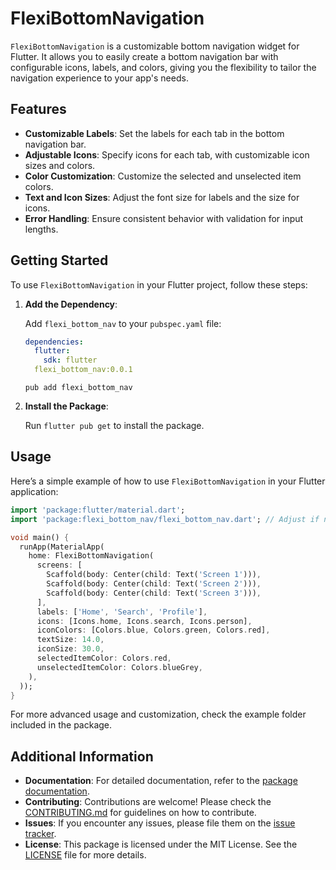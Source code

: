 
# FlexiBottomNavigation

`FlexiBottomNavigation` is a customizable bottom navigation widget for Flutter. It allows you to easily create a bottom navigation bar with configurable icons, labels, and colors, giving you the flexibility to tailor the navigation experience to your app's needs.

## Features

- **Customizable Labels**: Set the labels for each tab in the bottom navigation bar.
- **Adjustable Icons**: Specify icons for each tab, with customizable icon sizes and colors.
- **Color Customization**: Customize the selected and unselected item colors.
- **Text and Icon Sizes**: Adjust the font size for labels and the size for icons.
- **Error Handling**: Ensure consistent behavior with validation for input lengths.

## Getting Started

To use `FlexiBottomNavigation` in your Flutter project, follow these steps:

1. **Add the Dependency**:

   Add `flexi_bottom_nav` to your `pubspec.yaml` file:
   ```yaml
   dependencies:
     flutter:
       sdk: flutter
     flexi_bottom_nav:0.0.1
   ```
   ```
   pub add flexi_bottom_nav
   ```

2. **Install the Package**:

   Run `flutter pub get` to install the package.

## Usage

Here’s a simple example of how to use `FlexiBottomNavigation` in your Flutter application:

```dart
import 'package:flutter/material.dart';
import 'package:flexi_bottom_nav/flexi_bottom_nav.dart'; // Adjust if necessary

void main() {
  runApp(MaterialApp(
    home: FlexiBottomNavigation(
      screens: [
        Scaffold(body: Center(child: Text('Screen 1'))),
        Scaffold(body: Center(child: Text('Screen 2'))),
        Scaffold(body: Center(child: Text('Screen 3'))),
      ],
      labels: ['Home', 'Search', 'Profile'],
      icons: [Icons.home, Icons.search, Icons.person],
      iconColors: [Colors.blue, Colors.green, Colors.red],
      textSize: 14.0,
      iconSize: 30.0,
      selectedItemColor: Colors.red,
      unselectedItemColor: Colors.blueGrey,
    ),
  ));
}
```

For more advanced usage and customization, check the example folder included in the package.

## Additional Information

- **Documentation**: For detailed documentation, refer to the [package documentation](https://pub.dev/packages/flexi_bottom_nav).
- **Contributing**: Contributions are welcome! Please check the [CONTRIBUTING.md](CONTRIBUTING.md) for guidelines on how to contribute.
- **Issues**: If you encounter any issues, please file them on the [issue tracker](https://github.com/harshilchovatiya/flexi_bottom_nav/issues).
- **License**: This package is licensed under the MIT License. See the [LICENSE](LICENSE) file for more details.


